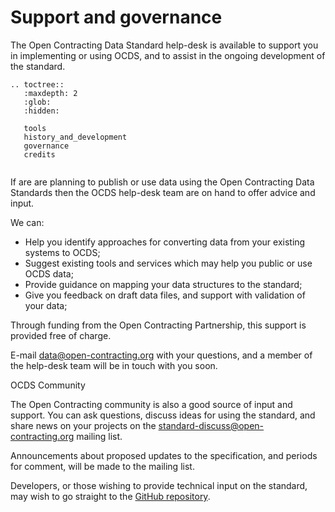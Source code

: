 # Support and governance

The Open Contracting Data Standard help-desk is available to support you in implementing or using OCDS, and to assist in the ongoing development of the standard.

```eval_rst
.. toctree::
   :maxdepth: 2
   :glob:
   :hidden:

   tools
   history_and_development
   governance
   credits


```

If are are planning to publish or use data using the Open Contracting Data Standards then the OCDS help-desk team are on hand to offer advice and input.

We can:

* Help you identify approaches for converting data from your existing systems to OCDS;
* Suggest existing tools and services which may help you public or use OCDS data;
* Provide guidance on mapping your data structures to the standard;
* Give you feedback on draft data files, and support with validation of your data;

Through funding from the Open Contracting Partnership, this support is provided free of charge.

E-mail <a href="mailto:data@open-contracting.org">data@open-contracting.org</a> with your questions, and a member of the help-desk team will be in touch with you soon.

<div class="example hint" markdown=1>

<p class="first admonition-title">OCDS Community</p>

The Open Contracting community is also a good source of input and support. You can ask questions, discuss ideas for using the standard, and share news on your projects on the [standard-discuss@open-contracting.org](https://groups.google.com/a/open-contracting.org/forum/#!forum/standard-discuss) mailing list.

Announcements about proposed updates to the specification, and periods for comment, will be made to the mailing list.

Developers, or those wishing to provide technical input on the standard, may wish to go straight to the [GitHub repository](https://github.com/open-contracting/standard).

</div>

